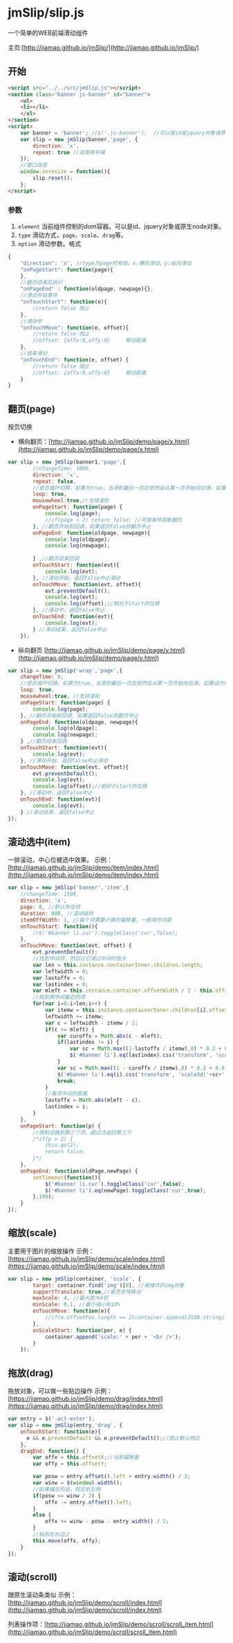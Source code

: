 jmSlip/slip.js
=========

一个简单的WEB前端滑动组件

主页:[http://jiamao.github.io/jmSlip/](http://jiamao.github.io/jmSlip/)

开始
---
```html
<script src="../../src/jmSlip.js"></script>
<section class="banner js-banner" id="banner">
	<ul>
	<li></li>
	</ul>
</section>
<script>
	var banner = 'banner'; //$('.js-banner');  //可以是id或jquery对象或原生node
	var slip = new jmSlip(banner,'page', {
		direction: 'x',
		repeat: true //这里用平铺
	});
	//窗口改变
    window.onresize = function(){
	    slip.reset();
    };
</script>
```
### 参数
1. `element` 当前组件控制的dom容器。可以是id、jquery对象或原生node对象。
2. `type`   滑动方式，`page`、`scale`、`drag`等。
3. `option` 滑动参数。格式
```javascript
{
    "direction": 'x', //type为page时有效。x:横向滑动，y:纵向滑动
    "onPageStart": function(page){
	}, 
	//翻页结束后执行
	"onPageEnd" : function(oldpage, newpage){}, 
	//滑动开始事件
	"onTouchStart": function(e){
		//return false 阻止
	},
	//滑动中
	"onTouchMove": function(e, offset){
		//return false 阻止
		//offset: {offx:0,offy:0}     移动距离
	},
	//结束滑动
	"onTouchEnd": function(e, offset) {
		//return false 阻止
		//offset: {offx:0,offy:0}     移动距离
	}
}
```

## 翻页(page)
按页切换
* 横向翻页：[http://jiamao.github.io/jmSlip/demo/page/x.html](http://jiamao.github.io/jmSlip/demo/page/x.html)
```javascript
var slip = new jmSlip(banner1,'page',{
		//changeTime: 1000, 
		direction: 'x',
		repeat: false,
		//是否循环切换，如果为true，当滑到最后一页后依然会从第一页开始向后滑。如果设为true，最好把repeat也指定为false
		loop: true,
		mousewheel:true,//支持滚轮
		onPageStart: function(page) {
			console.log(page);
			//if(page > 2) return false; //可按条件阻断翻页
		}, //翻页开始前回调，如果返回false则翻页中止
		onPageEnd: function(oldpage, newpage){
			console.log(oldpage);
			console.log(newpage);
			
		} ,//翻页结束回调
		onTouchStart: function(evt){
			console.log(evt);
		}, //滑动开始，返回false中止滑动
		onTouchMove: function(evt, offset){
			evt.preventDefault();
			console.log(evt);
			console.log(offset);//相对于start的位移
		}, //滑动中，返回false中止
		onTouchEnd: function(evt){
			console.log(evt);
		} //滑动结束，返回false中止
	});
```
* 纵向翻页 [http://jiamao.github.io/jmSlip/demo/page/y.html](http://jiamao.github.io/jmSlip/demo/page/y.html)
```javascript
var slip = new jmSlip('wrap','page',{
	changeTime: 0,
	//是否循环切换，如果为true，当滑到最后一页后依然会从第一页开始向后滑。如果设为true，最好把repeat也指定为false
	loop: true,
	mousewheel:true, //支持滚轮
	onPageStart: function(page) {
		console.log(page);
	}, //翻页开始前回调，如果返回false则翻页中止
	onPageEnd: function(oldpage, newpage){
		console.log(oldpage);
		console.log(newpage);
	} ,//翻页结束回调
	onTouchStart: function(evt){
		console.log(evt);
	}, //滑动开始，返回false中止滑动
	onTouchMove: function(evt, offset){
		evt.preventDefault();
		console.log(evt);
		console.log(offset);//相对于start的位移
	}, //滑动中，返回false中止
	onTouchEnd: function(evt){
		console.log(evt);
	} //滑动结束，返回false中止
});
```

## 滚动选中(item)
一排滚动，中心位被选中效果。
示例：[http://jiamao.github.io/jmSlip/demo/item/index.html](http://jiamao.github.io/jmSlip/demo/item/index.html)
```javascript
var slip = new jmSlip('banner','item',{
	//changeTime: 1500, 
	direction: 'x', 
	page: 0, //默认所在项
	duration: 800, //滚动延时
	itemOffWidth: 1, //每个项需要计算的偏移量。一般用作间距
	onTouchStart: function(){
		//$('#banner li.cur').toggleClass('cur',false);
	},
	onTouchMove: function(evt, offset) {
		evt.preventDefault();
		//找到中间项，然后让它滑过中间时放大
		var len = this.instance.containerInner.children.length;		
		var leftwidth = 0;
		var lastoffx = 0;
		var lastindex = 0;
		var mleft = this.instance.container.offsetWidth / 2 - this.offsetX;
		//找到离中间最近的项
		for(var i=0;i<len;i++) {		
			var itemw = this.instance.containerInner.children[i].offsetWidth; 			
			leftwidth += itemw;
			var c = leftwidth - itemw / 2;
			if(c >= mleft) {
				var curoffx = Math.abs(c - mleft);
				if(lastindex != i) {
					var sc = Math.max((1-lastoffx / itemw),0) * 0.2 + 0.8;
					$('#banner li').eq(lastindex).css('transform', 'scale3d('+sc+', '+sc+', 1)');
				}
				var sc = Math.max((1 - curoffx / itemw),0) * 0.2 + 0.8;
				$('#banner li').eq(i).css('transform', 'scale3d('+sc+', '+sc+', 1)');
				break;
			}
			//离项中间的距离
			lastoffx = Math.abs(mleft - c);
			lastindex = i;
		}	
	},
	onPageStart: function(p) {
		//限制这跳到第三个项，超过注返回第三个
		/*if(p > 2) {
			this.go(2);
			return false;
		}*/
	},
	onPageEnd: function(oldPage,newPage) {		
		setTimeout(function(){
			$('#banner li.cur').toggleClass('cur',false);
			$('#banner li').eq(newPage).toggleClass('cur',true);
		},100);		
	}
});
```

## 缩放(scale)
主要用于图片的缩放操作
示例：[https://jiamao.github.io/jmSlip/demo/scale/index.html](https://jiamao.github.io/jmSlip/demo/scale/index.html)

```javascript
var slip = new jmSlip(container, 'scale', {
        target: container.find('img')[0], //被操作的img对象
        supportTranslate: true,//是否支持移动
        maxScale: 4, //最大放大4倍
        minScale: 0.1, //最小缩小到10%
        onTouchMove: function(e){
            //if(e.offsetPos.length == 2)container.append(JSON.stringify(e.offsetPos));
        },
        onScaleStart: function(per, e) {
            container.append('scale:' + per + '<br />');
        }
    });
```

## 拖放(drag)
拖放对象，可以做一些贴边操作
示例：[https://jiamao.github.io/jmSlip/demo/drag/index.html](https://jiamao.github.io/jmSlip/demo/drag/index.html)
```javascript
var entry = $('.act-enter');
var slip = new jmSlip(entry,'drag', {
	onTouchStart: function(e){
      e && e.preventDefault && e.preventDefault();//阻止默认响应
    },
	dragEnd: function() {	
		var offx = this.offsetX;//当前偏移量
		var offy = this.offsetY;

		var posw = entry.offset().left + entry.width() / 2;
		var winw = $(window).width();
		//如果偏左的话，则定到左侧
		if(posw <= winw / 2) {
			offx -= entry.offset().left;           
		}
		else {
			offx += winw - posw - entry.width() / 2;  
		}
		//粘到左右边上
		this.move(offx, offy);
	}
});
```

## 滚动(scroll)
跟原生滚动条类似
示例：[http://jiamao.github.io/jmSlip/demo/scroll/index.html](http://jiamao.github.io/jmSlip/demo/scroll/index.html)

列表操作项：[http://jiamao.github.io/jmSlip/demo/scroll/scroll_item.html](http://jiamao.github.io/jmSlip/demo/scroll/scroll_item.html)